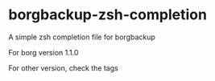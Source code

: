 # borgbackup-zsh-completion
A simple zsh completion file for borgbackup

For borg version 1.1.0

For other version, check the tags
